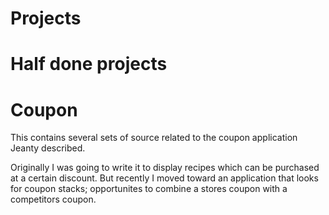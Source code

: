 Projects
========

Half done projects
==================

Coupon
======

This contains several sets of source related to the coupon application Jeanty described.

Originally I was going to write it to display recipes which can be purchased at a certain discount. But recently I moved toward an application that looks for coupon stacks; opportunites to combine a stores coupon with a competitors coupon.
